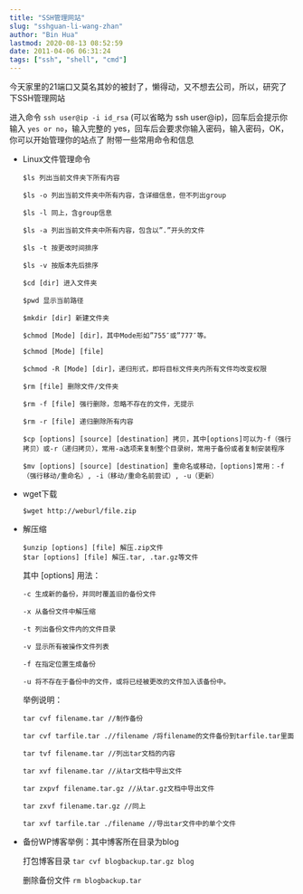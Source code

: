 ```yaml
---
title: "SSH管理网站"
slug: "sshguan-li-wang-zhan"
author: "Bin Hua"
lastmod: 2020-08-13 08:52:59
date: 2011-04-06 06:31:24
tags: ["ssh", "shell", "cmd"]
---
```


今天家里的21端口又莫名其妙的被封了，懒得动，又不想去公司，所以，研究了下SSH管理网站

进入命令 `ssh user@ip -i id_rsa`  (可以省略为  ssh user@ip)，回车后会提示你输入 `yes or no`，输入完整的 yes，回车后会要求你输入密码，输入密码，OK，你可以开始管理你的站点了
附带一些常用命令和信息

- Linux文件管理命令

    ```
    $ls 列出当前文件夹下所有内容

    $ls -o 列出当前文件夹中所有内容，含详细信息，但不列出group

    $ls -l 同上，含group信息

    $ls -a 列出当前文件夹中所有内容，包含以”.”开头的文件

    $ls -t 按更改时间排序

    $ls -v 按版本先后排序

    $cd [dir] 进入文件夹

    $pwd 显示当前路径

    $mkdir [dir] 新建文件夹

    $chmod [Mode] [dir]，其中Mode形如”755″或”777″等。

    $chmod [Mode] [file]

    $chmod -R [Mode] [dir]，递归形式，即将目标文件夹内所有文件均改变权限

    $rm [file] 删除文件/文件夹

    $rm -f [file] 强行删除，忽略不存在的文件，无提示

    $rm -r [file] 递归删除所有内容

    $cp [options] [source] [destination] 拷贝，其中[options]可以为-f（强行拷贝）或-r（递归拷贝），常用-a选项来复制整个目录树，常用于备份或者复制安装程序

    $mv [options] [source] [destination] 重命名或移动，[options]常用：-f（强行移动/重命名）, -i（移动/重命名前尝试）, -u（更新）
    ```
    
- wget下载

    ```
    $wget http://weburl/file.zip
    ```
    
- 解压缩
    
    ```
    $unzip [options] [file] 解压.zip文件
    $tar [options] [file] 解压.tar, .tar.gz等文件
    ```
    
    其中 [options] 用法：
    
    ```
    -c 生成新的备份，并同时覆盖旧的备份文件

    -x 从备份文件中解压缩

    -t 列出备份文件内的文件目录

    -v 显示所有被操作文件列表

    -f 在指定位置生成备份

    -u 将不存在于备份中的文件，或将已经被更改的文件加入该备份中。
    ```
    
    举例说明：

    ```
    tar cvf filename.tar //制作备份

    tar cvf tarfile.tar .//filename /将filename的文件备份到tarfile.tar里面

    tar tvf filename.tar //列出tar文档的内容

    tar xvf filename.tar //从tar文档中导出文件

    tar zxpvf filename.tar.gz //从tar.gz文档中导出文件

    tar zxvf filename.tar.gz //同上

    tar xvf tarfile.tar ./filename //导出tar文件中的单个文件
    ```

- 备份WP博客举例：其中博客所在目录为blog

    打包博客目录 `tar cvf blogbackup.tar.gz blog`

    删除备份文件 `rm blogbackup.tar`
